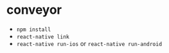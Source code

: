 # conveyor

- `npm install`
- `react-native link`
- `react-native run-ios` or `react-native run-android`
